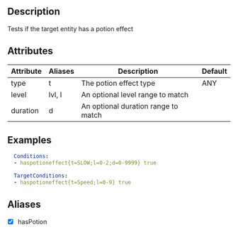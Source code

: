 ## Description
Tests if the target entity has a potion effect


## Attributes

| Attribute | Aliases   | Description                                                          | Default |
|-----------|-----------|----------------------------------------------------------------------|---------|
| type      | t         | The potion effect type                                               | ANY     |
| level     | lvl, l    | An optional level range to match                                     |         |
| duration  | d         | An optional duration range to match                                  |         |


## Examples
```yaml
  Conditions:
  - haspotioneffect{t=SLOW;l=0-2;d=0-9999} true
```

```yaml
  TargetConditions:
  - haspotioneffect{t=Speed;l=0-9} true
```


## Aliases
- [x] hasPotion